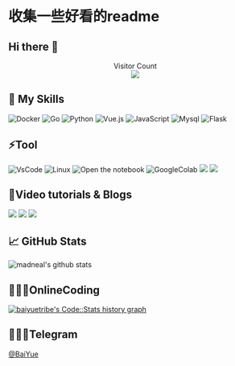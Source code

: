 # 收集一些好看的readme

## Hi there 👋

<p align="center">
  Visitor Count<br>
  <img src="https://profile-counter.glitch.me/yzqdev/count.svg" />
</p>

## 🎍 My Skills

![Docker](https://img.shields.io/badge/-Docker-black?style=flat-square&logo=docker)
![Go](https://img.shields.io/badge/-Go-black?style=flat-square&logo=go)
![Python](https://img.shields.io/badge/-Python-black?style=flat-square&logo=Python)
![Vue.js](https://img.shields.io/badge/-Vue.js-%232c3e50?style=flat-square&logo=Vue.js)
![JavaScript](https://img.shields.io/badge/-JavaScript-black?style=flat-square&logo=javascript)
![Mysql](https://img.shields.io/badge/-MySQL-black?style=flat-square&logo=MySQL&logoColor=white)
![Flask](https://img.shields.io/badge/-Flask-black?style=flat-square&logo=flask&logoColor=FFFFFF)

## ⚡Tool

![VsCode](https://img.shields.io/badge/-VSCode-23A9F2?style=flat-square&logo=Visual%20Studio%20Code&logoColor=white)
![Linux](https://img.shields.io/badge/-WSL2-87CF3E?style=flat-square&logo=linux&logoColor=white)
![Open the notebook](https://img.shields.io/badge/Jupyter-Notebook-blueviolet?logo=Jupyter)
![GoogleColab](https://colab.research.google.com/assets/colab-badge.svg)
[![](https://img.shields.io/badge/Windows-10-2376bc?style=flat-square&logo=windows&logoColor=ffffff)](https://www.microsoft.com/windows/get-windows-10)
![](https://img.shields.io/badge/Pytorch-2376bc?style=flat-square&logo=Pytorch&logoColor=ee4c2c)

## 🌸Video tutorials & Blogs

[![](https://img.shields.io/badge/-Youtube-d32936?style=flat-square&logo=Youtube&logoColor=ffffff)](https://www.youtube.com/channel/UCWaS7VDRSGLj0SZXMCwiUiQ/videos)
[![](https://img.shields.io/badge/Bilibili-00a1d6?style=flat-square&logo=Bilibili&logoColor=ffffff)](https://space.bilibili.com/97254526/video)
[![](https://img.shields.io/badge/Wordpress-232c3e50?style=flat-square&logo=Wordpress&logoColor=ffffff)](https://baiyue.one)

## &#x1f4c8; GitHub Stats

![madneal's github stats](https://github-readme-stats.vercel.app/api?username=Baiyuetribe&show_icons=true&theme=radical)

## 👨🏼‍💻OnlineCoding

<a href="https://codestats.net/users/baiyuetribe" target="_blank">
  <img src='https://codestats-readme.wegfan.cn/history-graph/baiyuetribe?width=850&height=300&timezone=08:00&history_days=20&max_languages=12&language_colors=["3e4053","f15854","5da5da","faa43a","60bd68","f17cb0","b2912f","00897b","b276b2","ffc0cb","cddc39","7e57c2","bdbdbd"]' alt="baiyuetribe's Code::Stats history graph" />
</a>

## 👨🏼‍💻Telegram

<a href="https://t.me/baiyueblog" target="_blank">@BaiYue</a>
